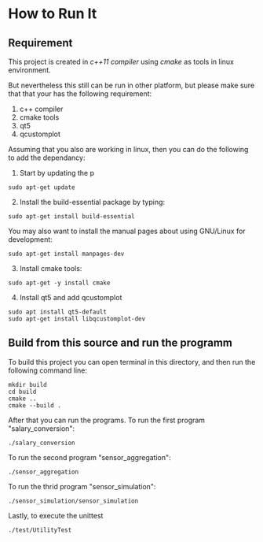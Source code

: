 # How to Run It

## Requirement

This project is created in *c++11 compiler* using *cmake* as tools in linux environment.

But nevertheless this still can be run in other platform, but please make sure that that your has the following requirement:

1. c++ compiler
2. cmake tools
3. qt5
4. qcustomplot

Assuming that you also are working in linux, then you can do the following to add the dependancy:

1. Start by updating the p
```
sudo apt-get update
```
2. Install the build-essential package by typing:
```
sudo apt-get install build-essential
```
You may also want to install the manual pages about using GNU/Linux for development:
```
sudo apt-get install manpages-dev
```
3. Install cmake tools:
```
sudo apt-get -y install cmake
```
4. Install qt5 and add qcustomplot
```
sudo apt install qt5-default
sudo apt-get install libqcustomplot-dev
```


## Build from this source and run the programm

To build this project you can open terminal in this directory, and then run the following command line:

```
mkdir build
cd build
cmake ..
cmake --build .
```

After that you can run the programs.
To run the first program "salary_conversion":
```
./salary_conversion
```
To run the second program "sensor_aggregation":
```
./sensor_aggregation
```
To run the thrid program "sensor_simulation":
```
./sensor_simulation/sensor_simulation
```

Lastly, to execute the unittest
```
./test/UtilityTest
```